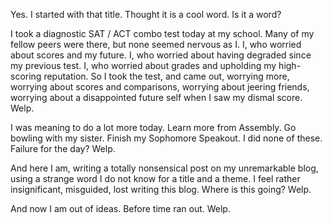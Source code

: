 <p>Yes. I started with that title. Thought it is a cool word. Is it a word?</p><p>I took a diagnostic SAT / ACT combo test today at my school. Many of my fellow peers were there, but none seemed nervous as I. I, who worried about scores and my  future. I, who worried about having degraded since my previous test. I, who worried about grades and upholding my high-scoring reputation. So I took the test, and came out, worrying more, worrying about scores and comparisons, worrying about jeering friends, worrying about a disappointed future self when I saw my dismal score. Welp.</p><p>I was meaning to do a lot more today. Learn more from Assembly. Go bowling with my sister. Finish my Sophomore Speakout. I did none of these. Failure for the day? Welp.</p><p>And here I am, writing a totally nonsensical post on my unremarkable blog, using a strange word I do not know for a title and a theme. I feel rather insignificant, misguided, lost writing this blog. Where is this going? Welp.</p><p>And now I am out of ideas. Before time ran out. Welp.</p>